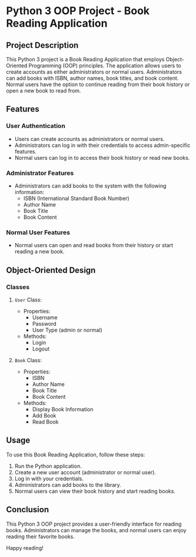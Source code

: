 # Python 3 OOP Project - Book Reading Application

## Project Description

This Python 3 project is a Book Reading Application that employs
Object-Oriented Programming (OOP) principles.
The application allows users to create accounts as either administrators or normal users.
Administrators can add books with ISBN, author names, book titles, and book content.
Normal users have the option to continue reading from their book history or open a new book to read from.

## Features

### User Authentication

- Users can create accounts as administrators or normal users.
- Administrators can log in with their credentials to access admin-specific features.
- Normal users can log in to access their book history or read new books.

### Administrator Features

- Administrators can add books to the system with the following information:
  - ISBN (International Standard Book Number)
  - Author Name
  - Book Title
  - Book Content

### Normal User Features

- Normal users can open and read books from their history or start reading a new book.

## Object-Oriented Design

### Classes

1. `User` Class:
   - Properties:
     - Username
     - Password
     - User Type (admin or normal)
   - Methods:
     - Login
     - Logout

2. `Book` Class:
   - Properties:
     - ISBN
     - Author Name
     - Book Title
     - Book Content
   - Methods:
     - Display Book Information
     - Add Book
     - Read Book

## Usage

To use this Book Reading Application, follow these steps:

1. Run the Python application.
2. Create a new user account (administrator or normal user).
3. Log in with your credentials.
4. Administrators can add books to the library.
5. Normal users can view their book history and start reading books.

## Conclusion

This Python 3 OOP project provides a user-friendly interface for reading books. Administrators can manage the books, and normal users can enjoy reading their favorite books.

Happy reading!